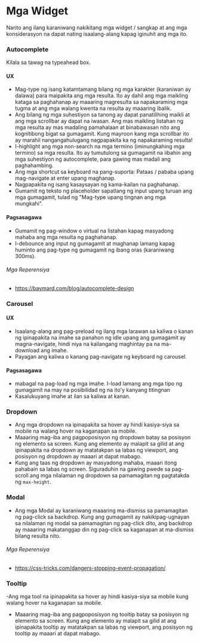 Mga Widget
==

Narito ang ilang karaniwang nakikitang mga widget / sangkap at ang mga konsiderasyon na dapat nating isaalang-alang kapag iginuhit ang mga ito.

### Autocomplete

Kilala sa tawag na typeahead box.

#### UX

- Mag-type ng isang katamtamang bilang ng mga karakter (karaniwan ay dalawa) para maipakita ang mga resulta. Ito ay dahil ang mga maikling kataga sa paghahanap ay maaaring magresulta sa napakaraming mga tugma at ang mga walang kwenta na resulta ay maaaring ibalik.
- Ang bilang ng mga suhestiyon sa tanong ay dapat panatilihing maikli at ang mga scrollbar ay dapat na iwasan. Ang mas maikling listahan ng mga resulta ay mas madaling pamahalaan at binabawasan nito ang kognitibong bigat sa gumagamit. Kung mayroon kang  mga scrollbar ito ay marahil  nangangahulugang nagpapakita ka ng napakaraming resulta!
- I-highlight ang mga non-search na mga termino (iminungkahing mga termino) sa mga resulta. Ito ay tumutulong sa gumagamit na iibahin ang mga suhestiyon ng autocomplete, para gawing mas madali ang paghahambing.
- Ang mga shortcut sa keyboard na pang-suporta: Pataas / pababa upang mag-navigate at enter upang maghanap.
- Nagpapakita ng isang kasaysayan ng kama-kailan na paghahanap.
- Gumamit ng teksto ng placeholder sapatlang ng input upang turuan ang mga gumagamit, tulad ng "Mag-type upang tingnan ang mga mungkahi".

#### Pagsasagawa

- Gumamit ng pag-window o virtual na listahan kapag masyadong mahaba ang mga resulta ng paghahanap.
- I-debounce ang input ng gumagamit at maghanap lamang kapag huminto ang pag-type ng gumagamit ng ibang oras (karaniwang 300ms).

###### Mga Reperensiya

- https://baymard.com/blog/autocomplete-design

### Carousel

#### UX

- Isaalang-alang ang pag-preload ng ilang mga larawan sa kaliwa o kanan ng ipinapakita na imahe sa panahon ng idle upang ang gumagamit ay magna-navigate, hindi niya na kailangang maghintay pa na ma-download ang imahe.
- Payagan ang kaliwa o kanang pag-navigate ng keyboard ng carousel.

#### Pagsasagawa

- mabagal na pag-load ng mga imahe. I-load lamang ang mga tipo ng gumagamit na may  na posibilidad ng na ito'y kanyang titingnan 
- Kasalukuyang imahe at ilan sa kaliwa at kanan.

### Dropdown

- Ang mga dropdown na ipinapakita sa hover ay hindi kasiya-siya sa mobile na walang hover na kaganapan sa mobile.
- Maaaring mag-iba ang pagpoposisyon ng dropdown batay sa posisyon ng elemento sa screen. Kung ang elemento ay malapit sa gilid at ang ipinapakita na dropdown ay matatakpan sa labas ng viewport, ang posisyon ng dropdown ay maaari at dapat mabago.
- Kung ang taas ng dropdown ay masyadong mahaba, maaari itong pahabain sa labas ng screen. Siguraduhin na gawing pwede sa pag-scroll ang mga nilalaman ng dropdown sa pamamagitan ng pagtatakda ng `max-height`.

### Modal

- Ang mga Modal ay karaniwang maaaring ma-dismiss sa pamamagitan ng pag-click sa backdrop. Kung ang gumagamit ay nakikipag-ugnayan sa nilalaman ng modal sa pamamagitan ng pag-click dito, ang backdrop ay maaaring makatanggap din ng pag-click sa kaganapan at ma-dismiss bilang resulta nito.

###### Mga Reperensiya

- https://css-tricks.com/dangers-stopping-event-propagation/

### Tooltip

-Ang mga tool na ipinapakita sa hover ay hindi kasiya-siya sa mobile kung walang hover na kaganapan sa mobile.
- Maaaring mag-iba ang pagpoposisyon ng tooltip batay sa posisyon ng elemento sa screen. Kung ang elemento ay malapit sa gilid at ang ipinapakita tooltip ay matatakpan sa labas ng viewport, ang posisyon ng tooltip ay maaari at dapat mabago.
